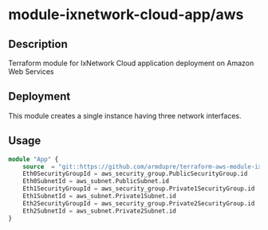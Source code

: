 # module-ixnetwork-cloud-app/aws

## Description
Terraform module for IxNetwork Cloud application deployment on Amazon Web Services

## Deployment
This module creates a single instance having three network interfaces.

## Usage
```tf
module "App" {
	source  = "git::https://github.com/armdupre/terraform-aws-module-ixnetwork-cloud-app.git"
	Eth0SecurityGroupId = aws_security_group.PublicSecurityGroup.id
	Eth0SubnetId = aws_subnet.PublicSubnet.id
	Eth1SecurityGroupId = aws_security_group.Private1SecurityGroup.id
	Eth1SubnetId = aws_subnet.Private1Subnet.id
	Eth2SecurityGroupId = aws_security_group.Private2SecurityGroup.id
	Eth2SubnetId = aws_subnet.Private2Subnet.id
}
```